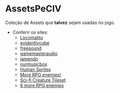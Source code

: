 # AssetsPeCIV
Coleção de Assets que __talvez__ sejam usadas no jogo.

  * Conferir os sites:
    - [Locomalito](https://www.locomalito.com/)
    - [evidentlycube](https://www.evidentlycube.com/open-source/archive)
    - [freesound](https://freesound.org/)
    - [gamemasteraudio](https://www.gamemasteraudio.com/)
    - [jamendo](https://www.jamendo.com/)
    - [ourmusicbox](https://ourmusicbox.com/)
    - [Human Sprites](https://opengameart.org/content/32-pixel-human-sprites)
    - [More RPG enemies!](https://opengameart.org/content/more-rpg-enemies)
    - [Sci-fi Creature Tileset](https://opengameart.org/content/scifi-creature-tileset-mini-32x32-scifi-creature-icons)
    - [6 more RPG enemies](https://opengameart.org/content/6-more-rpg-enemies)

